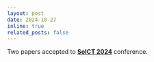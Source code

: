 ```yaml
---
layout: post
date: 2024-10-27
inline: true
related_posts: false
---
```


Two papers accepted to  **<a href="#">SoICT 2024</a>** conference.
